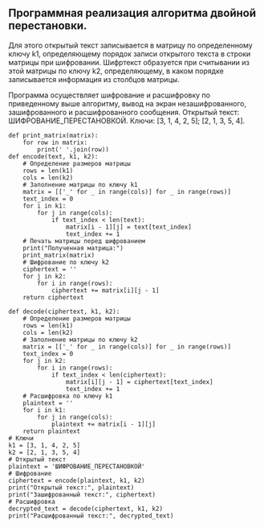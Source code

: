 ## Программная реализация алгоритма двойной перестановки.

Для этого открытый текст записывается в матрицу по определенному ключу k1, определяющему порядок записи открытого текста в строки матрицы при шифровании. Шифртекст образуется при считывании из этой матрицы по ключу k2, определяющему, в каком порядке записывается информация из столбцов матрицы. 

Программа осуществляет шифрование и расшифровку по приведенному выше алгоритму, вывод на экран незашифрованного, зашифрованного и расшифрованного сообщения.
Открытый текст: ШИФРОВАНИЕ_ПЕРЕСТАНОВКОЙ.
Ключи: [3, 1, 4, 2, 5]; [2, 1, 3, 5, 4].
```
def print_matrix(matrix):    
    for row in matrix:
        print(' '.join(row))
def encode(text, k1, k2):
    # Определение размеров матрицы    
    rows = len(k1)
    cols = len(k2)
    # Заполнение матрицы по ключу k1    
    matrix = [['_' for _ in range(cols)] for _ in range(rows)]
    text_index = 0    
    for i in k1:
        for j in range(cols):            
            if text_index < len(text):
                matrix[i - 1][j] = text[text_index]                
                text_index += 1
    # Печать матрицы перед шифрованием
    print("Полученная матрица:")    
    print_matrix(matrix)
    # Шифрование по ключу k2
    ciphertext = ''    
    for j in k2:
        for i in range(rows):            
            ciphertext += matrix[i][j - 1]
    return ciphertext

def decode(ciphertext, k1, k2):    
    # Определение размеров матрицы
    rows = len(k1)    
    cols = len(k2)
    # Заполнение матрицы по ключу k2
    matrix = [['_' for _ in range(cols)] for _ in range(rows)]    
    text_index = 0
    for j in k2:        
        for i in range(rows):
            if text_index < len(ciphertext):                
                matrix[i][j - 1] = ciphertext[text_index]
                text_index += 1
    # Расшифровка по ключу k1    
    plaintext = ''
    for i in k1:        
        for j in range(cols):
            plaintext += matrix[i - 1][j]
    return plaintext
# Ключи
k1 = [3, 1, 4, 2, 5]
k2 = [2, 1, 3, 5, 4]
# Открытый текст
plaintext = 'ШИФРОВАНИЕ_ПЕРЕСТАНОВКОЙ'
# Шифрование
ciphertext = encode(plaintext, k1, k2)
print("Открытый текст:", plaintext)
print("Зашифрованный текст:", ciphertext)
# Расшифровка
decrypted_text = decode(ciphertext, k1, k2)
print("Расшифрованный текст:", decrypted_text)
```
